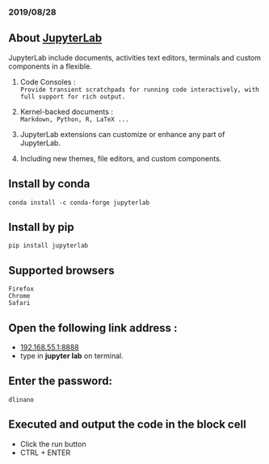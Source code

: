 ### 2019/08/28

## About [JupyterLab](https://jupyterlab.readthedocs.io/en/stable/getting_started/overview.html)
  JupyterLab include documents, activities text editors, terminals and custom components in a flexible.
  
  1. Code Consoles :  
  `Provide transient scratchpads for running code interactively, with full support for rich output.`
    
  2. Kernel-backed documents :  
  `Markdown, Python, R, LaTeX ...`
    
  3. JupyterLab extensions can customize or enhance any part of JupyterLab.
  
  4. Including new themes, file editors, and custom components.

## Install by conda
`
conda install -c conda-forge jupyterlab
`

## Install by pip
`
pip install jupyterlab
`

## Supported browsers
    Firefox
    Chrome
    Safari

## Open the following link address : 
* [192.168.55.1:8888](192.168.55.1:8888)
* type in **jupyter lab** on terminal.

## Enter the password:
`
  dlinano
`

## Executed and output the code in the block cell 
* Click the run button
* CTRL + ENTER
